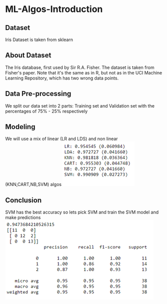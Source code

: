 # ML-Algos-Introduction
## Dataset
Iris Dataset is taken from sklearn
## About Dataset
The Iris database, first used by Sir R.A. Fisher. The dataset is taken
from Fisher's paper. Note that it's the same as in R, but not as in the UCI
Machine Learning Repository, which has two wrong data points.
## Data Pre-processing
We split our data set into 2 parts: Training set and Validation set with the percentages of 75% - 25% respectively
## Modeling
We will use a mix of linear (LR and LDS) and non linear (KNN,CART,NB,SVM) algos
![alt text](MLalgos.png)
## Conclusion
SVM has the best accuracy so lets pick SVM and train the SVM model and make predictions
![alt text](SVM.png)

